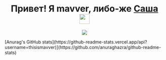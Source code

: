 <h1 align="center">Привет! Я mavver, либо-же <a href="https://daniilshat.ru/" target="_blank">Саша</a> 
<img src="https://github.com/thisismavver/thisismavver/blob/main/images/main_image.jpg" height="32"/></h1>
<p align="center">
  <a href="https://skillicons.dev">
    <img src="https://skillicons.dev/icons?i=git,blender,cs,css,discord,dotnet,idea,py" />
  </a>
</p>
[Anurag's GitHub stats](https://github-readme-stats.vercel.app/api?username=thisismavver)](https://github.com/anuraghazra/github-readme-stats)
